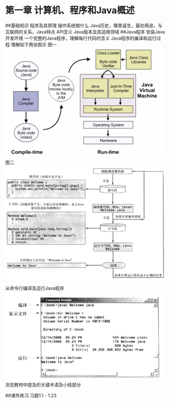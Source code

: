 # 第一章 计算机、程序和Java概述
##基础知识
程序及其原理
操作系统做什么
Java历史，哪里诞生，最初用途，与互联网的关系，Java特点
API含义
Java版本及其适用领域
##Java程序
安装Java开发环境
一个完整的Java程序，理解每行代码的含义
Java程序的编译和运行过程
理解如下两张图示
图一
![](img/java_arch.png)
图二
![](img/JavaSourceCode.png)

从命令行编译及运行Java程序
![](img/JavaCompileAndRun.png)
浏览教材中提及的关键术语及小结部分

##课外练习
习题1.1 - 1.23











